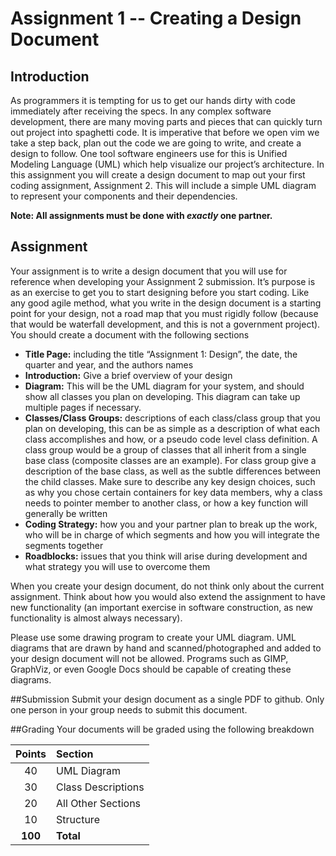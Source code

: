 # Assignment 1 -- Creating a Design Document

## Introduction
As programmers it is tempting for us to get our hands dirty with code immediately after receiving the specs. In any complex software development, there are many moving parts and pieces that can quickly turn out project into spaghetti code. It is imperative that before we open vim we take a step back, plan out the code we are going to write, and create a design to follow. One tool software engineers use for this is Unified Modeling Language (UML) which help visualize our project’s architecture. In this assignment you will create a design document to map out your first coding assignment, Assignment 2. This will include a simple UML diagram to represent your components and their dependencies.

**Note: All assignments must be done with *exactly* one partner.**

## Assignment
Your assignment is to write a design document that you will use for reference when developing your Assignment 2 submission. It’s purpose is as an exercise to get you to start designing before you start coding. Like any good agile method, what you write in the design document is a starting point for your design, not a road map that you must rigidly follow (because that would be waterfall development, and this is not a government project). You should create a document with the following sections

- **Title Page:** including the title “Assignment 1: Design”, the date, the quarter and year, and the authors names
- **Introduction:** Give a brief overview of your design
- **Diagram:** This will be the UML diagram for your system, and should show all classes you plan on developing. This diagram can take up multiple pages if necessary.
- **Classes/Class Groups:** descriptions of each class/class group that you plan on developing, this can be as simple as a description of what each class accomplishes and how, or a pseudo code level class definition. A class group would be a group of classes that all inherit from a single base class (composite classes are an example). For class group give a description of the base class, as well as the subtle differences between the child classes. Make sure to describe any key design choices, such as why you chose certain containers for key data members, why a class needs to pointer member to another class, or how a key function will generally be written
- **Coding Strategy:** how you and your partner plan to break up the work, who will be in charge of which segments and how you will integrate the segments together
- **Roadblocks:** issues that you think will arise during development and what strategy you will use to overcome them

When you create your design document, do not think only about the current assignment. Think about how you would also extend the assignment to have new functionality (an important exercise in software construction, as new functionality is almost always necessary).

Please  use some drawing program to create your UML diagram. UML diagrams that are drawn by hand and scanned/photographed and added to your design document will not be allowed. Programs such as GIMP, GraphViz, or even Google Docs should be capable of creating these diagrams.

##Submission
Submit your design document as a single PDF to github. Only one person in your group needs to submit this document.

##Grading
Your documents will be graded using the following breakdown

|Points|Section|
|:---:|:---|
| 40 | UML Diagram |
| 30 | Class Descriptions |
| 20 | All Other Sections |
| 10 | Structure |
|**100** | **Total** |
